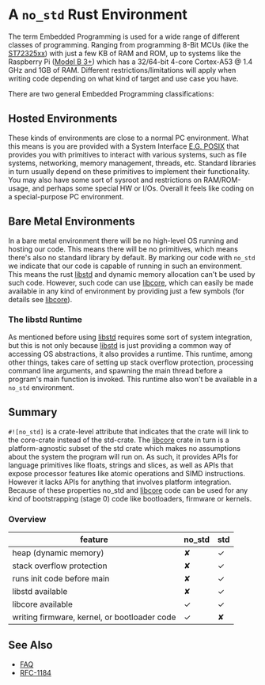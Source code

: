 # A `no_std` Rust Environment

The term Embedded Programming is used for a wide range of different classes of programming.
Ranging from programming 8-Bit MCUs (like the [ST72325xx](https://www.st.com/resource/en/datasheet/st72325j6.pdf))
with just a few KB of RAM and ROM, up to systems like the Raspberry Pi
([Model B 3+](https://en.wikipedia.org/wiki/Raspberry_Pi#Specifications)) which has a 32/64-bit
4-core Cortex-A53 @ 1.4 GHz and 1GB of RAM. Different restrictions/limitations will apply when writing code
depending on what kind of target and use case you have.

There are two general Embedded Programming classifications:

## Hosted Environments
These kinds of environments are close to a normal PC environment.
What this means is you are provided with a System Interface [E.G. POSIX](https://en.wikipedia.org/wiki/POSIX)
that provides you with primitives to interact with various systems, such as file systems, networking, memory management, threads, etc.
Standard libraries in turn usually depend on these primitives to implement their functionality.
You may also have some sort of sysroot and restrictions on RAM/ROM-usage, and perhaps some
special HW or I/Os. Overall it feels like coding on a special-purpose PC environment.

## Bare Metal Environments
In a bare metal environment there will be no high-level OS running and hosting our code.
This means there will be no primitives, which means there's also no standard library by default.
By marking our code with `no_std` we indicate that our code is capable of running in such an environment.
This means the rust [libstd](https://doc.rust-lang.org/std/) and dynamic memory allocation can't be used by such code.
However, such code can use [libcore](https://doc.rust-lang.org/core/), which can easily be made available
in any kind of environment by providing just a few symbols (for details see [libcore](https://doc.rust-lang.org/core/)).

### The libstd Runtime
As mentioned before using [libstd](https://doc.rust-lang.org/std/) requires some sort of system integration, but this is not only because
[libstd](https://doc.rust-lang.org/std/) is just providing a common way of accessing OS abstractions, it also provides a runtime.
This runtime, among other things, takes care of setting up stack overflow protection, processing command line arguments,
and spawning the main thread before a program's main function is invoked. This runtime also won't be available in a `no_std` environment.

## Summary
`#![no_std]` is a crate-level attribute that indicates that the crate will link to the core-crate instead of the std-crate.
The [libcore](https://doc.rust-lang.org/core/) crate in turn is a platform-agnostic subset of the std crate
which makes no assumptions about the system the program will run on.
As such, it provides APIs for language primitives like floats, strings and slices, as well as APIs that expose processor features
like atomic operations and SIMD instructions. However it lacks APIs for anything that involves platform integration.
Because of these properties no\_std and [libcore](https://doc.rust-lang.org/core/) code can be used for any kind of
bootstrapping (stage 0) code like bootloaders, firmware or kernels.

### Overview

| feature                                                   | no\_std | std |
|-----------------------------------------------------------|--------|-----|
| heap (dynamic memory)                                     |   ✘    |  ✓  |
| stack overflow protection                                 |   ✘    |  ✓  |
| runs init code before main                                |   ✘    |  ✓  |
| libstd available                                          |   ✘    |  ✓  |
| libcore available                                         |   ✓    |  ✓  |
| writing firmware, kernel, or bootloader code              |   ✓    |  ✘  |

## See Also
* [FAQ](https://www.rust-lang.org/en-US/faq.html#does-rust-work-without-the-standard-library)
* [RFC-1184](https://github.com/rust-lang/rfcs/blob/master/text/1184-stabilize-no_std.md)
